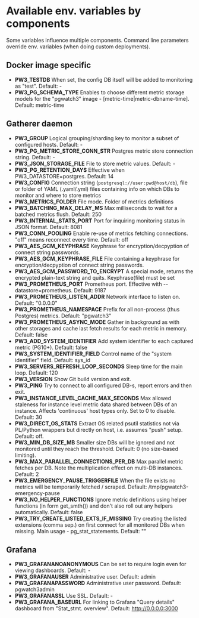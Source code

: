 # Available env. variables by components

Some variables influence multiple components. Command line parameters override env. variables (when doing custom deployments).

## Docker image specific

- **PW3_TESTDB** When set, the config DB itself will be added to monitoring as "test". Default: -
- **PW3_PG_SCHEMA_TYPE** Enables to choose different metric storage models for the "pgwatch3" image - [metric-time|metric-dbname-time]. Default: metric-time

## Gatherer daemon

- **PW3_GROUP** Logical grouping/sharding key to monitor a subset of configured hosts. Default: -
- **PW3_PG_METRIC_STORE_CONN_STR** Postgres metric store connection string. Default: -
- **PW3_JSON_STORAGE_FILE** File to store metric values. Default: -
- **PW3_PG_RETENTION_DAYS** Effective when PW3_DATASTORE=postgres. Default: 14
- **PW3_CONFIG** Connection string (`postgresql://user:pwd@host/db`), file or folder of YAML (.yaml/.yml) files containing info on which DBs to monitor and where to store metrics
- **PW3_METRICS_FOLDER** File mode. Folder of metrics definitions
- **PW3_BATCHING_MAX_DELAY_MS** Max milliseconds to wait for a batched metrics flush. Default: 250
- **PW3_INTERNAL_STATS_PORT** Port for inquiring monitoring status in JSON format. Default: 8081
- **PW3_CONN_POOLING** Enable re-use of metrics fetching connections. "off" means reconnect every time. Default: off
- **PW3_AES_GCM_KEYPHRASE** Keyphrase for encryption/decpyption of connect string passwords.
- **PW3_AES_GCM_KEYPHRASE_FILE** File containing a keyphrase for encryption/decpyption of connect string passwords.
- **PW3_AES_GCM_PASSWORD_TO_ENCRYPT** A special mode, returns the encrypted plain-text string and quits. Keyphrase(file) must be set
- **PW3_PROMETHEUS_PORT** Prometheus port. Effective with --datastore=prometheus. Default: 9187
- **PW3_PROMETHEUS_LISTEN_ADDR** Network interface to listen on. Default: "0.0.0.0"
- **PW3_PROMETHEUS_NAMESPACE** Prefix for all non-process (thus Postgres) metrics. Default: "pgwatch3"
- **PW3_PROMETHEUS_ASYNC_MODE** Gather in background as with other storages and cache last fetch results for each metric in memory. Default: false
- **PW3_ADD_SYSTEM_IDENTIFIER** Add system identifier to each captured metric (PG10+). Default: false
- **PW3_SYSTEM_IDENTIFIER_FIELD** Control name of the "system identifier" field. Default: sys_id
- **PW3_SERVERS_REFRESH_LOOP_SECONDS** Sleep time for the main loop. Default: 120
- **PW3_VERSION** Show Git build version and exit.
- **PW3_PING** Try to connect to all configured DB-s, report errors and then exit.
- **PW3_INSTANCE_LEVEL_CACHE_MAX_SECONDS** Max allowed staleness for instance level metric data shared between DBs of an instance. Affects 'continuous' host types only. Set to 0 to disable. Default: 30
- **PW3_DIRECT_OS_STATS** Extract OS related psutil statistics not via PL/Python wrappers but directly on host, i.e. assumes "push" setup. Default: off.
- **PW3_MIN_DB_SIZE_MB** Smaller size DBs will be ignored and not monitored until they reach the threshold. Default: 0 (no size-based limiting).
- **PW3_MAX_PARALLEL_CONNECTIONS_PER_DB** Max parallel metric fetches per DB. Note the multiplication effect on multi-DB instances. Default: 2
- **PW3_EMERGENCY_PAUSE_TRIGGERFILE** When the file exists no metrics will be temporarily fetched / scraped. Default: /tmp/pgwatch3-emergency-pause
- **PW3_NO_HELPER_FUNCTIONS** Ignore metric definitions using helper functions (in form get_smth()) and don't also roll out any helpers automatically. Default: false
- **PW3_TRY_CREATE_LISTED_EXTS_IF_MISSING** Try creating the listed extensions (comma sep.) on first connect for all monitored DBs when missing. Main usage - pg_stat_statements. Default: ""

## Grafana

- **PW3_GRAFANANOANONYMOUS** Can be set to require login even for viewing dashboards. Default: -
- **PW3_GRAFANAUSER** Administrative user. Default: admin
- **PW3_GRAFANAPASSWORD** Administrative user password. Default: pgwatch3admin
- **PW3_GRAFANASSL** Use SSL. Default: -
- **PW3_GRAFANA_BASEURL** For linking to Grafana "Query details" dashboard from "Stat_stmt. overview". Default: http://0.0.0.0:3000
